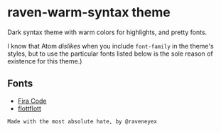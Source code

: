 # raven-warm-syntax theme

Dark syntax theme with warm colors for highlights, and pretty fonts.

I know that Atom *dislikes* when you include `font-family` in the theme's styles, but to use the particular fonts listed below is the sole reason of existence for this theme.)

## Fonts
- [Fira Code](https://github.com/tonsky/FiraCode)
- [flottflott](http://www.dafont.com/flottflott.font)

````
Made with the most absolute hate, by @raveneyex
````
